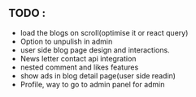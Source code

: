 ## TODO :

- load the blogs on scroll(optimise it or react query)
- Option to unpulish in admin
- user side blog page design and interactions.
- News letter contact api integration
- nested comment and likes features
- show ads in blog detail page(user side readin)
- Profile, way to go to admin panel for admin
